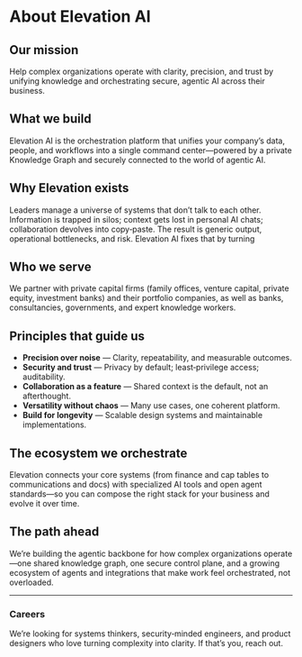 # About Elevation AI

## Our mission
Help complex organizations operate with clarity, precision, and trust by unifying knowledge and orchestrating secure, agentic AI across their business.

## What we build
Elevation AI is the orchestration platform that unifies your company’s data, people, and workflows into a single command center—powered by a private Knowledge Graph and securely connected to the world of agentic AI.

## Why Elevation exists
Leaders manage a universe of systems that don’t talk to each other. Information is trapped in silos; context gets lost in personal AI chats; collaboration devolves into copy‑paste. The result is generic output, operational bottlenecks, and risk. Elevation AI fixes that by turning 
## Who we serve
We partner with private capital firms (family offices, venture capital, private equity, investment banks) and their portfolio companies, as well as banks, consultancies, governments, and expert knowledge workers.


## Principles that guide us
- **Precision over noise** — Clarity, repeatability, and measurable outcomes.
- **Security and trust** — Privacy by default; least‑privilege access; auditability.
- **Collaboration as a feature** — Shared context is the default, not an afterthought.
- **Versatility without chaos** — Many use cases, one coherent platform.
- **Build for longevity** — Scalable design systems and maintainable implementations.

## The ecosystem we orchestrate
Elevation connects your core systems (from finance and cap tables to communications and docs) with specialized AI tools and open agent standards—so you can compose the right stack for your business and evolve it over time.

## The path ahead
We’re building the agentic backbone for how complex organizations operate—one shared knowledge graph, one secure control plane, and a growing ecosystem of agents and integrations that make work feel orchestrated, not overloaded.

---

### Careers
We’re looking for systems thinkers, security‑minded engineers, and product designers who love turning complexity into clarity. If that’s you, reach out.
